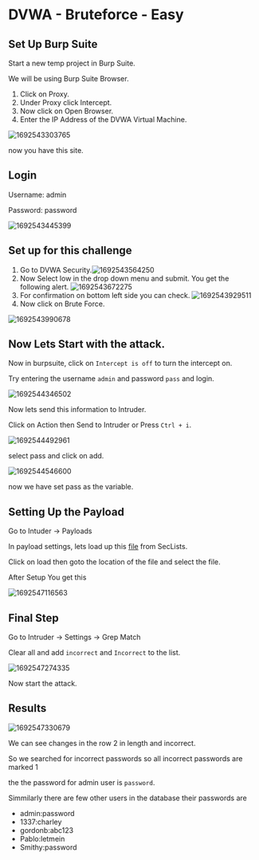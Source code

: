 # DVWA - Bruteforce - Easy

## Set Up Burp Suite

Start a new temp project in Burp Suite.

We will be using Burp Suite Browser. 

1. Click on Proxy.
2. Under Proxy click Intercept.
3. Now click on Open Browser.
4. Enter the IP Address of the DVWA Virtual Machine.

![1692543303765](image/Easy/1692543303765.png)

now you have this site.

## Login

Username: admin

Password: password

![1692543445399](image/Easy/1692543445399.png)

## Set up for this challenge

1. Go to DVWA Security.![1692543564250](image/Easy/1692543564250.png)
2. Now Select low in the drop down menu and submit. You get the following alert. ![1692543672275](image/Easy/1692543672275.png)
3. For confirmation on bottom left side you can check. ![1692543929511](image/Easy/1692543929511.png)
4. Now click on Brute Force.

![1692543990678](image/Easy/1692543990678.png)

## Now Lets Start with the attack.

Now in burpsuite, click on ``Intercept is off`` to turn the intercept on.

Try entering the username ``admin`` and password ``pass`` and login.

![1692544346502](image/Easy/1692544346502.png)

Now lets send this information to Intruder.

Click on Action then Send to Intruder or Press ``Ctrl + i``.

![1692544492961](image/Easy/1692544492961.png)

select pass and click on add.

![1692544546600](image/Easy/1692544546600.png)

now we have set pass as the variable.

## Setting Up the Payload

Go to Intuder -> Payloads

In payload settings, lets load up this [file](https://github.com/danielmiessler/SecLists/blob/master/Passwords/xato-net-10-million-passwords.txt) from SecLists.

Click on load then goto the location of the file and select the file.

After Setup You get this

![1692547116563](image/Easy/1692547116563.png)

## Final Step

Go to Intruder -> Settings -> Grep Match

Clear all and add ``incorrect`` and ``Incorrect`` to the list.

![1692547274335](image/Easy/1692547274335.png)

Now start the attack.

## Results

![1692547330679](image/Easy/1692547330679.png)

We can see changes in the row 2  in length and incorrect.

So we searched for incorrect passwords so all incorrect passwords are marked 1

the the password for admin user is ``password``.

Simmilarly there are few other users in the database their passwords are 

* admin:password
* 1337:charley
* gordonb:abc123
* Pablo:letmein
* Smithy:password

